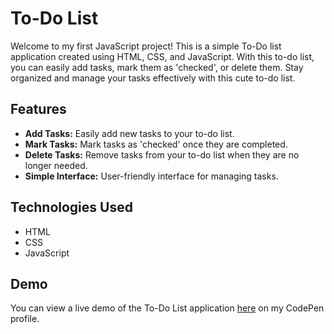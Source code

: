 # To-Do List

Welcome to my first JavaScript project! This is a simple To-Do list application created using HTML, CSS, and JavaScript. With this to-do list, you can easily add tasks, mark them as 'checked', or delete them. Stay organized and manage your tasks effectively with this cute to-do list.

## Features

- **Add Tasks:** Easily add new tasks to your to-do list.
- **Mark Tasks:** Mark tasks as 'checked' once they are completed.
- **Delete Tasks:** Remove tasks from your to-do list when they are no longer needed.
- **Simple Interface:** User-friendly interface for managing tasks.

## Technologies Used

- HTML
- CSS
- JavaScript

## Demo

You can view a live demo of the To-Do List application [here](https://codepen.io/vasenkom/pen/KKEOooq) on my CodePen profile.
